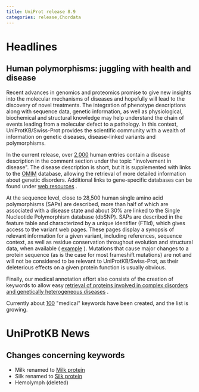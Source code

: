 ```yaml
---
title: UniProt release 8.9
categories: release,Chordata
---
```


# Headlines

## Human polymorphisms: juggling with health and disease

Recent advances in genomics and proteomics promise to give new insights into the molecular mechanisms of diseases and hopefully will lead to the discovery of novel treatments. The integration of phenotype descriptions along with sequence data, genetic information, as well as physiological, biochemical and structural knowledge may help understand the chain of events leading from a molecular defect to a pathology. In this context, UniProtKB/Swiss-Prot provides the scientific community with a wealth of information on genetic diseases, disease-linked variants and polymorphisms.

In the current release, over [2,000](http://www.uniprot.org/uniprot/?query=topic:disease+organism:9606) human entries contain a disease description in the comment section under the topic "involvement in disease". The disease description is short, but it is supplemented with links to the [OMIM](http://www.ncbi.nlm.nih.gov/entrez/query.fcgi?db=OMIM) database, allowing the retrieval of more detailed information about genetic disorders. Additional links to gene-specific databases can be found under [web resources](http://www.uniprot.org/uniprot/P04637#section_web) .

At the sequence level, close to 28,500 human single amino acid polymorphisms (SAPs) are described, more than half of which are associated with a disease state and about 30% are linked to the Single Nucleotide Polymorphism database (dbSNP). SAPs are described in the feature table and characterized by a unique identifier (FTId), which gives access to the variant web pages. These pages display a synopsis of relevant information for a given variant, including references, sequence context, as well as residue conservation throughout evolution and structural data, when available ( [example](http://expasy.org/cgi-bin/get-sprot-variant.pl?VAR_004939) ). Mutations that cause major changes to a protein sequence (as is the case for most frameshift mutations) are not and will not be considered to be relevant to UniProtKB/Swiss-Prot, as their deleterious effects on a given protein function is usually obvious.

Finally, our medical annotation effort also consists of the creation of keywords to allow easy [retrieval of proteins involved in complex disorders and genetically heterogeneous diseases](http://www.uniprot.org/uniprot/?query=&by=keyword&parent=9995) .

Currently about [100](http://www.uniprot.org/keywords/KW-9995) "medical" keywords have been created, and the list is growing.

  

# UniProtKB News

## Changes concerning keywords

-   Milk renamed to [Milk protein](http://www.uniprot.org/keywords/KW-0494)
-   Silk renamed to [Silk protein](http://www.uniprot.org/keywords/KW-0737)
-   Hemolymph (deleted)
